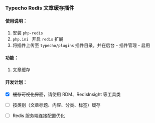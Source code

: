 ### Typecho Redis 文章缓存插件

#### 使用说明：

1. 安装 `php-redis`
2. `php.ini ` 开启 `redis` 扩展
3. 将插件上传至 `typecho/plugins` 插件目录，并在后台 - 插件管理 - 启用



#### 功能：

1. 文章缓存



#### 开发计划：

- [x] ~~缓存可视化界面~~，请使用 RDM、RedisInsight 等工具类

- [ ] 按类别（文章标题、内容、分类、标签）缓存
- [ ] Redis 服务端连接配置优化